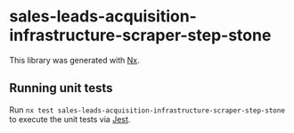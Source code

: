 # sales-leads-acquisition-infrastructure-scraper-step-stone

This library was generated with [Nx](https://nx.dev).

## Running unit tests

Run `nx test sales-leads-acquisition-infrastructure-scraper-step-stone` to execute the unit tests via [Jest](https://jestjs.io).
